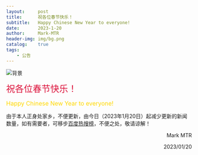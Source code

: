 ```yaml
---
layout:     post
title:      祝各位春节快乐！
subtitle:   Happy Chinese New Year to everyone!
date:       2023-1-20
author:     Mark-MTR
header-img: img/bg.png
catalog:    true
tags:
    - 公告
---
```

![背景](https://img2.baidu.com/it/u=3339106719,4251981064&fm=253&fmt=auto&app=120&f=JPEG?w=500&h=271)

<font color=#DC143C size=5>祝各位春节快乐！</font>

<font color=#FFD700 size=3>Happy Chinese New Year to everyone!</font>

由于本人正身处家乡，不便更新，由今日（2023年1月20日）起减少更新的新闻数量，如有需要者，可移步[百度热搜榜](https://top.baidu.com/board)，不便之处，敬请谅解！

<p align="right">Mark MTR</p>

<p align="right">2023/01/20</p>
